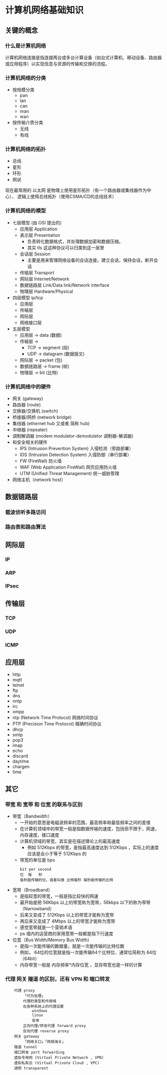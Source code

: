 # 计算机网络基础知识

## 关键的概念
### 什么是计算机网络
计算机网络连接是指连接两台或多台计算设备（如台式计算机、移动设备、路由器或应用程序）以实现信息与资源的传输和交换的流程。
### 计算机网络的分类
- 按规模分类
    - pan
    - lan
    - can
    - man
    - wan
- 按传输介质分类
    - 无线
    - 有线
### 计算机网络的拓扑
- 总线
- 星形
- 环形
- 网状

现在最常用的 以太网 是物理上使用星形拓扑（有一个路由器或集线器作为中心），
逻辑上使用总线拓扑（使用CSMA/CD的总线技术）

### 计算机网络的模型
- 七层模型 (由 OSI 提出的)
    - 应用层 Application
    - 表示层 Presentation
        - 负责转化数据格式，并处理数据加密和数据压缩。
        - 其实 tls 这这种协议可以归类到这一层里
    - 会话层 Session
        - 主要是用来管理网络设备的会话连接，建立会话，保持会话，断开会话
    - 传输层 Transport
    - 网际层 Internet/Network
    - 数据链路层 Link/Data link/Network interface
    - 物理层 Hardware/Physical
- 四层模型 ip/tcp
    - 应用层
    - 传输层
    - 网际层
    - 网络接口层
- 五层模型
    - 应用层 -> data (数据)
    - 传输层 ->
        - TCP -> segment (段)
        - UDP -> datagram (数据报文)
    - 网际层 -> packet (包)
    - 数据链路层 -> frame (帧)
    - 物理层 -> bit (比特)
### 计算机网络中的硬件
- 网关 (gateway)
- 路由器 (route)
- 交换器/交换机 (switch)
- 桥接器/网桥 (network bridge)
- 集线器 (ethernet hub 又或者 简称 hub)
- 中继器 (repeater)
- 调制解调器 (modem modulator-demodulator 调制器-解调器)
- 和安全相关的硬件
    - IPS (Intrusion Prevention System) 入侵检测（旁路部署）
    - IDS (Intrusion Detection System) 入侵防御（串行部署）
    - FW (FireWall) 防火墙
    - WAF (Web Application FireWall) 网页应用防火墙
    - UTM (Unified Threat Management) 统一威胁管理
- 网络主机（network host）

## 数据链路层
### 载波侦听多路访问
### 路由表和路由算法
## 网际层
### IP
### ARP
### IPsec
## 传输层
### TCP
### UDP
### ICMP
## 应用层
- http
- mqtt
- telnet
- ftp
- dns
- nntp
- irc
- xmpp
- ntp (Network Time Protocol) 网络时间协议
- PTP (Precision Time Protocol) 精确时间协议
- dhcp
- smtp
- pop3
- imap
- echo
- discard
- daytime
- chargen
- time
## 其它
### 带宽 和 宽带 和 位宽 的联系与区别

- 带宽（Bandwidth）
    - 一开始的意思是电磁波频率的范围，最高频率和最低频率之间的差值
    - 在计算机领域中的带宽一般是指数据传输的速度，包括但不限于，网速，内存速度，接口速度
    - 计算机领域的带宽，其实是在描述理论上的最高速度
        - 例如 512Kbps 的带宽，是指最高速度达到 512Kbps ，实际上的速度应该是会小于等于 512Kbps 的
    - 带宽的单位是 bps
        ```
        bit per second
        位  每   秒
        每秒能传输的位，或者叫做 比特每秒 每秒能传输的比特
        ```
- 宽带（Broadband）
    - 是指较宽的带宽，一般是指比较快的网速
    - 最开始是把 56Kbps 以上的带宽称为宽带，56kbps 以下的称为窄带（Narrowband）
    - 后来又变成了 512Kbps 以上的带宽才能称为宽带
    - 再后来又变成了 4Mbps 以上的带宽才能称为宽带
    - 感觉宽带就是一个营销术语
    - ps 墙内的运营商的家用宽带一般都是指下行速度
- 位宽（Bus Width/Memory Bus Width）
    - 是指一次能传输的数据量，就是一次能传输的比特位数
    - 例如， 64位的位宽就是指一次能传输64个比特位，通常位简称为 64位（64bit）
    - 内存带宽一般是 内存频率*内存位宽 ，显存带宽也是一样的计算

### 代理 网关 隧道 的区别，还有 VPN 和 端口转发
```
    代理 proxy
        「代为处理」
        代理的类型和作用域
        在各种系统上的代理设置
            windows
            linux
            安卓
        正向代理/转发代理 forward proxy
        反向代理 reverse proxy
    网关 gateway
        「网络关口」「网络海关」
    隧道 tunnel
    端口转发 port forwarding
    虚拟专用网 (Virtual Private Network , VPN)
    虚拟私有云 (Virtual Private Cloud , VPC)
    透明 transparent
```

<!--

一般情况下如何配置ip
    ip地址 子网掩码 网关 dns
两台电脑通过网线直连的情况下 ip 要怎么配置？
三台电脑只有集线器的情况下 ip 要怎么配置？



如何实现一个web服务器
    拓扑结构
        星型
        环型
        总线
            以太网
        ...
    模型
        七层模型 (由 OSI 提出的)
            应用层 Application
            表示层 Presentation
                负责转化数据格式，并处理数据加密和数据压缩。
                其实 tls 这这种协议可以归类到这一层里
            会话层 Session
                主要是用来管理网络设备的会话连接，建立会话，保持会话，断开会话
            传输层 Transport
            网际层 Internet/Network
            数据链路层 Link/Data link/Network interface
            物理层 Hardware/Physical
        四层模型 ip/tcp
            应用层
            传输层
            网际层
            网络接口层
        五层模型
            应用层 -> data (数据)
            传输层 ->
                TCP -> segment (段)
                UDP -> datagram (数据报文)
            网际层 -> packet (包)
            数据链路层 -> frame (帧)
            物理层 -> bit (比特)
        各层常用的协议
            应用层
                http
                    0.9 1.0 1.1 2 3
                mqtt
                telnet
                    rfc 97 137 153 318
                        854 855 856 857 859 860 861
                        2217
                ftp
                dns
                nntp
                    网络新闻传输协议（Network News Transfer Protocol）
                    USENET 和 NNTP 的关系，大概就是 网站 和 http 的关系差不多
                irc
                xmpp
                ntp (Network Time Protocol) 网络时间协议
                PTP (Precision Time Protocol) 精确时间协议
                dhcp
                    DHCP（Dynamic Host Configuration Protocol）动态主机配置协议
                    DHCP 是基于客户端-服务器模式的标准协议，由RFC 2131定义
                    它允许服务器集中管理IP地址池，自动为网络中的主机（如计算机、手机等）分配临时或永久的IP地址及相关配置
                    服务器控制一段IP地址范围（地址池），客户端接入网络时自动获取IP地址、子网掩码、网关和DNS服务器等信息
                    DHCP采用四步交互流程（DORA模型）完成地址分配： 
                        Discover ：客户端广播请求，寻找可用的DHCP服务器。
                            客户端在未获得 IP 地址时，会通过 UDP 广播 （目标地址 255.255.255.255 或子网广播地址）发送 DHCP Discover  消息，寻找可用的 DHCP 服务器。
                            此时客户端完全不知道服务器的存在，因此使用广播确保消息能被同一链路中的所有设备（包括潜在的 DHCP 服务器）接收。
                        Offer ：服务器响应并提供IP地址及相关配置。
                        Request ：客户端正式请求使用提供的地址。
                        Acknowledge ：服务器确认分配，完成绑定
                    DHCP客户端和服务器通过UDP端口68（客户端）和67（服务器）通信
                WHOIS
                RDAP (Registration Data Access Protocol, 注册数据访问协议)
                smtp
                pop3
                imap
                echo
                discard
                daytime
                chargen
                time
            传输层
                tcp
                    建立连接 三次握手
                        客户端 -> 服务端 syn
                        服务端 -> 客户端 syn+ack
                        客户端 -> 服务端 ack
                        为什么是三次握手？
                        如果是两次握手会有什么问题？
                    断开连接 四次挥手
                        主动关闭 -> 被动关闭 fin
                        被动关闭 -> 主动关闭 ack
                        被动关闭 -> 主动关闭 fin
                        主动关闭 -> 被动关闭 ack
                        主动关闭的那一边，在发送 ack 后还会等待 2msl 才会进入 closed 状态
                        被动关闭的那一边，在收到 ack 后就会立即进入 closed 状态
                        多数情况下都是客户端主动关闭的
                        为什么是四次握手？
                        如果少于四次握手会有什么问题？
                        为什么发送 ack 后还要等待 2msl 才会进入 closed 状态？
                    状态
                        LISTEN SYN-SENT SYN-RECEIVED
                        ESTABLISHED
                        FIN-WAIT-1 FIN-WAIT-2 CLOSE-WAIT LAST-ACK TIME-WAIT CLOSED
                    标志符
                        syn ack fin rst
                        发送 rest ，会立即释放连接，会丢弃发送缓冲区和接收缓冲区的数据，不需要等待对方ack确认
                    流量控制
                        滑动窗口
                    拥堵控制
                        慢启动 与 拥塞避免
                            TCP 慢启动 / 14KB 规则 ？
                        快重传 与 快恢复
                    三个半事件
                        连接建立
                        连接断开
                        消息到达
                        消息发送完毕（这是半个事件）
                    沾包
                        根本原因
                        什么情况下会发生
                        解决方式
                        为什么udp没有沾包
                    tcp的异常中断
                        程序崩溃
                            操作系统会代为发送四次挥手
                        主机宕机
                            没有重启
                                发送端在发送数据等待ack超时后，会强制关闭连接
                            有重启
                                接收端回复 rest 报文，然后重新建立连接
                        还要考虑 KeepAlive ？
                            可以参考主机宕机的情况
                            如果发送端一直没有发送数据，且没有keepalive，且应用层没有心跳，那么发送端的连接会一直保持，会浪费一点内存
                            其实只要重启的速度足够快，且 连接的socket 重新载入内存里，那么另一侧是不会感受到连接中断过的
                        如果客户端的ip有变化，例如 手机网络经过切换
                            那么，服务端会返回一个 rest ，然后重新建立连接
                        如果客户端访问服务端没有开放的端口
                            服务端可能会丢弃客户端的请求，然后客户端等待超时后自己关闭连接
                            服务端也可能直接返回 rest 包
                            这种请求也有可能被前面的防火墙挡下来了，根本到不了监听端口的服务端程序
                udp
                    udp 协议是无连接的，不需要握手建立连接，数据发送后，服务器端不会返回确认信息
                    udp 的数据包发出去就不管的了，没有握手，挥手，ack
                    也可以在应用层里实现 tcp 的那套可靠传输机制
                icmp
                    ping traceroute/tracert
            网际层
                ip v4 v6
                ARP
                    ARP inARP GARP RARP
                IPsec
            数据链路层
                以太网 (Ethernet)
                    以太网帧又分为 Ethernet II 和 IEEE 802.3
                    关注 Ethernet II 就可以了
                        帧间隙 来区分不同的 帧
        各层对应的硬件
            网关 (gateway)
            路由器 (route)
            交换器/交换机 (switch)
            桥接器/网桥 (network bridge)
            集线器 (ethernet hub 又或者 简称 hub)
            中继器 (repeater)
            调制解调器 (modem modulator-demodulator 调制器-解调器)
            和安全相关的硬件
                IPS (Intrusion Prevention System) 入侵检测（旁路部署）
                IDS (Intrusion Detection System) 入侵防御（串行部署）
                FW (FireWall) 防火墙
                WAF (Web Application FireWall) 网页应用防火墙
                UTM (Unified Threat Management) 统一威胁管理
        按照规模划分的网络类型
            pan
            lan
                vlan
                wlan
            can
            man
            wan
            更多
                ban
                san
                han
                ran
                Backbone
                ipx
            从两个计算机直连到广域网
    载波侦听多路访问
        Carrier Sense Multiple Access CSMA
        载波侦听多路访问／碰撞检测（CSMA/CD）
            CSMA with Collision Detection
        载波侦听多路访问／碰撞避免（CSMA/CA）
            CSMA with Collision Avoidance
    路由表和路由算法
        静态路由
        动态路由
            迪达拉算法
            距离向量路由协议（Distance Vector Routing Protocol）：
                RIP（Routing Information Protocol）和IGRP（Interior Gateway Routing Protocol），它们使用跳数作为衡量指标。
            链路状态路由协议（Link State Routing Protocol）：
                OSPF（Open Shortest Path First）和IS-IS（Intermediate System to Intermediate System），它们通过交换链路状态信息来构建网络拓扑图。
    tcp 和 udp
    什么是socket
        socket 的中文翻译是套接字
        network socket 网络套接字
        五元组（five-element tuple）: 源地址 源端口 目标地址 目标端口 传输层协议
            一个五元组，优惠称为套接字对（socket pairs）
        SOCK_DGRAM 数据报套接字 用在UDP
        SOCK_STREAM 流套接字 用在TCP
        SOCK_RAW 原始套接字 除了UDP和TCP之外的传输层协议，例如 icmp
    从socket里读写内容
        一些限制
            输入输出只考虑 asni ，多字节编码不好处理，这里只关注网络连接
            一次通讯数据包最大的长度为 255 ，因为分包操作也挺麻烦的
        基本套路
            建立连接
                socket
                setsockopt
                服务端
                    bind
                    listen
                    accept
                客户端
                    connect
            发送和接收数据
                read / write -> 通用的文件描述符操作函数
                recv / send -> TCP
                recvfrom / sendto -> UDP
            关闭连接
                shutdown -> 一般只用于socket
                    可以选择关闭读 关闭写 关闭读写，调用后 socket 就会关闭
                close -> 通用的文件描述符操作函数
                    调用后无法读写，但 socket 未必会关闭，
                    调用后 socket 的引用计数会减1，只有当 socket 的引用计数为0时才会关闭连接
                比较保险的方式是先调用 shutdown 再调用 close
            io复用
                select poll epoll
        只输出一个 helloworld
        能接收多次连接的 helloworld
        能同时接收多个连接的 helloworld
        实现最简单的五个协议
            echo (RFC 862) 7 回显服务，把收到的数据发回客户端
            discard (RFC 863) 9 丢弃所有收到的数据
            chargen (RFC 864) 19 服务端 accept 连接之后，不停地发送测试数据
            daytime (RFC 867) 13 务端 accept 连接之后，以字符串形式发送当前时间，然后主动断开连接
            time (RFC 868) 87 服务端 accept 连接之后，以二进制形式发送当前时间的32位时间戳，然后主动断开连接
            只考虑 tcp 的
            用 netcat 作为客户端
        然后是基于 telnet 的 echo
        然后是基于 telnet 的聊天室
        nc telnet http proxy
    http 服务器
        http 协议
            0.9 1.0 1.1 2 3
            请求码 和 响应码
            mime
            缓存
        基本套路
            建立连接
            接收数据
            解释请求
                请求行
                请求头
                请求体
            处理数据
            构造响应
                响应行
                响应头
                响应体
            输出响应
            根据实际情况决定 关闭连接 或 保持连接
        进程模型
            单进程单线程
            单进程多线程
            多进程单线程
            多进程多线程
            io 多路复用
                select
                poll
                epoll
                    水平触发 (level trigger, LT)
                    边缘触发 (edge trigger, ET)
        具体类型
            静态
            动态
                cgi
                fastcgi
            代理
                socket 双写
                位置
                    反向代理
                    正向代理
                类型
                    http代理
                        RFC 2616 7230 7231 7235
                    sockt代理
                        RFC 1928 SOCKS5
                    pac
                        https://developer.mozilla.org/zh-CN/docs/Web/HTTP/Proxy_servers_and_tunneling
            websocket
                WebSocket Secure (wss)
            相关的rfc
                https://developer.mozilla.org/zh-CN/docs/Web/HTTP/Resources_and_specifications
            认证 和 授权
            流量控制
        TLS
            1.2
            1.3

OpenNIC
OpenNIC（或称OpenNIC Project）是由用户所有和控制的[1][2]顶级域名的域名注册局，其提供类似ICANN的传统顶级域名的非国家性替代。
这里的域名往往会被用在 暗网 和 深网

tor （The Onion Router） 洋葱路由
i2p （Invisible Internet Project） 隐形的 互联网 项目

tor i2p 和 OpenNIC的域名，这三个通常会配合地使用

表网 -> 表层网络 Surface Web
深网 -> 深层网络 Deep web
暗网 -> 黑暗网络 Dark web
明网 -> Clearnet
虽然不是很严谨
    能被搜索引擎收录的是 表网
    不能被搜索引擎收录的是 深网
    深网 包含 暗网
    暗网是由深网的一小部分所构成的。
    暗网一般需要特别的工具才能进入
    和 暗网 相对的是明网


-->